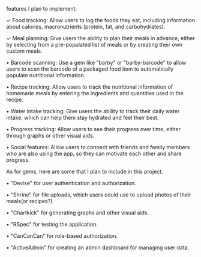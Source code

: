 features I plan to implement: 

✓ Food tracking: Allow users to log the foods they eat, including information about calories, macronutrients (protein, fat, and carbohydrates).

✓ Meal planning: Give users the ability to plan their meals in advance, either by selecting from a pre-populated list of meals or by creating their own custom meals.

• Barcode scanning: Use a gem like "barby" or "barby-barcode" to allow users to scan the barcode of a packaged food item to automatically populate nutritional information.

• Recipe tracking: Allow users to track the nutritional information of homemade meals by entering the ingredients and quantities used in the recipe.

• Water intake tracking: Give users the ability to track their daily water intake, which can help them stay hydrated and feel their best.

• Progress tracking: Allow users to see their progress over time, either through graphs or other visual aids.

• Social features: Allow users to connect with friends and family members who are also using the app, so they can motivate each other and share progress.


As for gems, here are some that I plan to include in this project.

• "Devise" for user authentication and authorization.

• "Shrine" for file uploads, which users could use to upload photos of their meals(or recipes?).

• "Chartkick" for generating graphs and other visual aids.

• "RSpec" for testing the application.

• "CanCanCan" for role-based authorization.

• "ActiveAdmin" for creating an admin dashboard for managing user data.